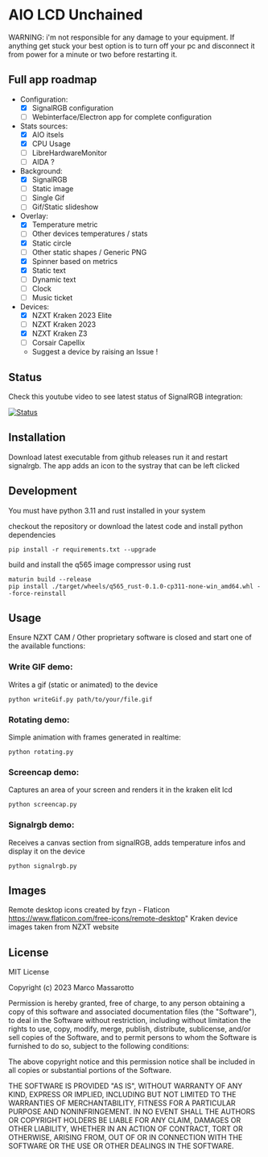 # AIO LCD Unchained

WARNING: i'm not responsible for any damage to your equipment. If anything get stuck your best option is to turn off your pc and disconnect it from power for a minute or two before restarting it.

## Full app roadmap

- Configuration:
  - [x] SignalRGB configuration
  - [ ] Webinterface/Electron app for complete configuration
- Stats sources:
  - [x] AIO itsels
  - [x] CPU Usage
  - [ ] LibreHardwareMonitor
  - [ ] AIDA ?
- Background:
  - [x] SignalRGB
  - [ ] Static image
  - [ ] Single Gif
  - [ ] Gif/Static slideshow
- Overlay:
  - [x] Temperature metric
  - [ ] Other devices temperatures / stats
  - [x] Static circle
  - [ ] Other static shapes / Generic PNG
  - [x] Spinner based on metrics
  - [x] Static text
  - [ ] Dynamic text
  - [ ] Clock
  - [ ] Music ticket
- Devices:
  - [x] NZXT Kraken 2023 Elite
  - [ ] NZXT Kraken 2023
  - [x] NZXT Kraken Z3
  - [ ] Corsair Capellix
  - Suggest a device by raising an Issue !

## Status

Check this youtube video to see latest status of SignalRGB integration:

[![Status](http://img.youtube.com/vi/-EUDxjzwlcg/0.jpg)](http://www.youtube.com/watch?v=-EUDxjzwlcg 'Kraken Elite SignalRGB')

## Installation

Download latest executable from github releases run it and restart signalrgb.
The app adds an icon to the systray that can be left clicked

## Development

You must have python 3.11 and rust installed in your system

checkout the repository or download the latest code and install python dependencies

```
pip install -r requirements.txt --upgrade
```

build and install the q565 image compressor using rust

```
maturin build --release
pip install ./target/wheels/q565_rust-0.1.0-cp311-none-win_amd64.whl --force-reinstall
```

## Usage

Ensure NZXT CAM / Other proprietary software is closed and start one of the available functions:

### Write GIF demo:

Writes a gif (static or animated) to the device

```
python writeGif.py path/to/your/file.gif
```

### Rotating demo:

Simple animation with frames generated in realtime:

```
python rotating.py
```

### Screencap demo:

Captures an area of your screen and renders it in the kraken elit lcd

```
python screencap.py
```

### Signalrgb demo:

Receives a canvas section from signalRGB, adds temperature infos and display it on the device

```
python signalrgb.py
```

## Images

Remote desktop icons created by fzyn - Flaticon https://www.flaticon.com/free-icons/remote-desktop"
Kraken device images taken from NZXT website

## License

MIT License

Copyright (c) 2023 Marco Massarotto

Permission is hereby granted, free of charge, to any person obtaining a copy
of this software and associated documentation files (the "Software"), to deal
in the Software without restriction, including without limitation the rights
to use, copy, modify, merge, publish, distribute, sublicense, and/or sell
copies of the Software, and to permit persons to whom the Software is
furnished to do so, subject to the following conditions:

The above copyright notice and this permission notice shall be included in all
copies or substantial portions of the Software.

THE SOFTWARE IS PROVIDED "AS IS", WITHOUT WARRANTY OF ANY KIND, EXPRESS OR
IMPLIED, INCLUDING BUT NOT LIMITED TO THE WARRANTIES OF MERCHANTABILITY,
FITNESS FOR A PARTICULAR PURPOSE AND NONINFRINGEMENT. IN NO EVENT SHALL THE
AUTHORS OR COPYRIGHT HOLDERS BE LIABLE FOR ANY CLAIM, DAMAGES OR OTHER
LIABILITY, WHETHER IN AN ACTION OF CONTRACT, TORT OR OTHERWISE, ARISING FROM,
OUT OF OR IN CONNECTION WITH THE SOFTWARE OR THE USE OR OTHER DEALINGS IN THE
SOFTWARE.
